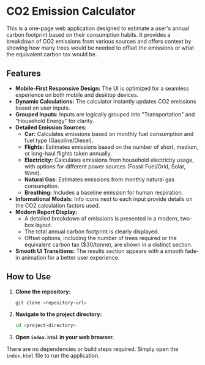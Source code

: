 # CO2 Emission Calculator

This is a one-page web application designed to estimate a user's annual carbon footprint based on their consumption habits. It provides a breakdown of CO2 emissions from various sources and offers context by showing how many trees would be needed to offset the emissions or what the equivalent carbon tax would be.

## Features

- **Mobile-First Responsive Design:** The UI is optimized for a seamless experience on both mobile and desktop devices.
- **Dynamic Calculations:** The calculator instantly updates CO2 emissions based on user inputs.
- **Grouped Inputs:** Inputs are logically grouped into "Transportation" and "Household Energy" for clarity.
- **Detailed Emission Sources:**
    - **Car:** Calculates emissions based on monthly fuel consumption and fuel type (Gasoline/Diesel).
    - **Flights:** Estimates emissions based on the number of short, medium, or long-haul flights taken annually.
    - **Electricity:** Calculates emissions from household electricity usage, with options for different power sources (Fossil Fuel/Grid, Solar, Wind).
    - **Natural Gas:** Estimates emissions from monthly natural gas consumption.
    - **Breathing:** Includes a baseline emission for human respiration.
- **Informational Modals:** Info icons next to each input provide details on the CO2 calculation factors used.
- **Modern Report Display:**
    - A detailed breakdown of emissions is presented in a modern, two-box layout.
    - The total annual carbon footprint is clearly displayed.
    - Offset options, including the number of trees required or the equivalent carbon tax ($30/tonne), are shown in a distinct section.
- **Smooth UI Transitions:** The results section appears with a smooth fade-in animation for a better user experience.

## How to Use

1.  **Clone the repository:**
    ```bash
    git clone <repository-url>
    ```
2.  **Navigate to the project directory:**
    ```bash
    cd <project-directory>
    ```
3.  **Open `index.html` in your web browser.**

There are no dependencies or build steps required. Simply open the `index.html` file to run the application.
